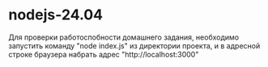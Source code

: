 # nodejs-24.04
Для проверки работоспобности домашнего задания, необходимо запустить команду "node index.js" из директории проекта, и в адресной строке браузера набрать адрес "http://localhost:3000"
